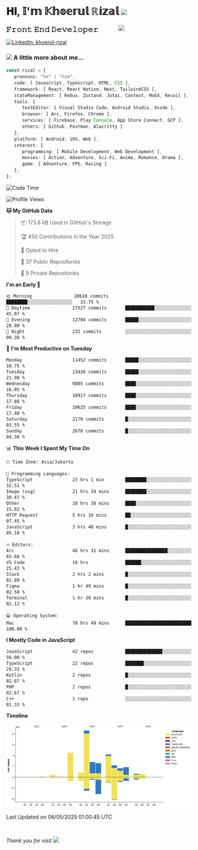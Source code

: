 <h1> 𝐇𝐢, 𝕀'𝕞 𝕂𝕙𝕠𝕖𝕣𝕦𝕝 ℝ𝕚𝕫𝕒𝕝 <img src="https://media.giphy.com/media/mGcNjsfWAjY5AEZNw6/giphy.gif" width="50"></h1>
<img align='right' src="https://media.giphy.com/media/v1.Y2lkPTc5MGI3NjExOWI2ajR2NGJubzBsZHFuaHMwajRrcDNsNXJwOG8yb3F0NjhkNXF4OSZlcD12MV9pbnRlcm5hbF9naWZfYnlfaWQmY3Q9cw/fkZukR450RQ1qnGaq9/giphy.gif" width="200">
<strong style="font-size:20px;">𝙵𝚛𝚘𝚗𝚝 𝙴𝚗𝚍 𝙳𝚎𝚟𝚎𝚕𝚘𝚙𝚎𝚛</strong>
</p></em>

[![LinkedIn: khoerul-rizal](https://img.shields.io/badge/khoerul--rizal-blue?style=flat-square&logo=Linkedin&logoColor=white&link=https://www.linkedin.com/in/khoerul-rizal/)](https://www.linkedin.com/in/khoerul-rizal/)

### <img src="https://media.giphy.com/media/VgCDAzcKvsR6OM0uWg/giphy.gif" width="50"> A little more about me...

```typescript
const rizal = {
   pronouns: "he" | "him",
   code: [ Javascript, Typescript, HTML, CSS ],
   framework: [ React, React Native, Next, TailwindCSS ],
   stateManagement: [ Redux, Zustand, Jotai, Context, MobX, Recoil ],
   tools: {
      textEditor: [ Visual Studio Code, Android Studio, Xcode ],
      browser: [ Arc, Firefox, Chrome ],
      services: [ Firebase, Play Console, App Store Connect, GCP ],
      others: [ Github, Postman, Alacritty ]
   },
   platform: [ Android, iOS, Web ],
   interest: {
      programming: [ Mobile Development, Web Development ],
      movies: [ Action, Adventure, Sci-Fi, Anime, Romance, Drama ],
      game: [ Adventure, FPS, Racing ]
   },
};
```

<!--START_SECTION:waka-->
![Code Time](http://img.shields.io/badge/Code%20Time-2%2C752%20hrs%2010%20mins-blue)

![Profile Views](http://img.shields.io/badge/Profile%20Views-0-blue)

**🐱 My GitHub Data** 

> 📦 173.8 kB Used in GitHub's Storage 
 > 
> 🏆 450 Contributions in the Year 2025
 > 
> 💼 Opted to Hire
 > 
> 📜 37 Public Repositories 
 > 
> 🔑 9 Private Repositories 
 > 
**I'm an Early 🐤** 

```text
🌞 Morning                20610 commits       ████████░░░░░░░░░░░░░░░░░   33.75 % 
🌆 Daytime                27527 commits       ███████████░░░░░░░░░░░░░░   45.07 % 
🌃 Evening                12704 commits       █████░░░░░░░░░░░░░░░░░░░░   20.80 % 
🌙 Night                  232 commits         ░░░░░░░░░░░░░░░░░░░░░░░░░   00.38 % 
```
📅 **I'm Most Productive on Tuesday** 

```text
Monday                   11452 commits       █████░░░░░░░░░░░░░░░░░░░░   18.75 % 
Tuesday                  13426 commits       █████░░░░░░░░░░░░░░░░░░░░   21.98 % 
Wednesday                9805 commits        ████░░░░░░░░░░░░░░░░░░░░░   16.05 % 
Thursday                 10917 commits       ████░░░░░░░░░░░░░░░░░░░░░   17.88 % 
Friday                   10625 commits       ████░░░░░░░░░░░░░░░░░░░░░   17.40 % 
Saturday                 2170 commits        █░░░░░░░░░░░░░░░░░░░░░░░░   03.55 % 
Sunday                   2678 commits        █░░░░░░░░░░░░░░░░░░░░░░░░   04.38 % 
```


📊 **This Week I Spent My Time On** 

```text
🕑︎ Time Zone: Asia/Jakarta

💬 Programming Languages: 
TypeScript               23 hrs 1 min        ████████░░░░░░░░░░░░░░░░░   32.51 % 
Image (svg)              21 hrs 34 mins      ████████░░░░░░░░░░░░░░░░░   30.47 % 
Other                    10 hrs 38 mins      ████░░░░░░░░░░░░░░░░░░░░░   15.02 % 
HTTP Request             5 hrs 16 mins       ██░░░░░░░░░░░░░░░░░░░░░░░   07.45 % 
JavaScript               3 hrs 40 mins       █░░░░░░░░░░░░░░░░░░░░░░░░   05.18 % 

🔥 Editors: 
Arc                      46 hrs 31 mins      ████████████████░░░░░░░░░   65.68 % 
VS Code                  18 hrs              ██████░░░░░░░░░░░░░░░░░░░   25.43 % 
Slack                    2 hrs 2 mins        █░░░░░░░░░░░░░░░░░░░░░░░░   02.89 % 
Figma                    1 hr 49 mins        █░░░░░░░░░░░░░░░░░░░░░░░░   02.58 % 
Terminal                 1 hr 30 mins        █░░░░░░░░░░░░░░░░░░░░░░░░   02.12 % 

💻 Operating System: 
Mac                      70 hrs 49 mins      █████████████████████████   100.00 % 
```

**I Mostly Code in JavaScript** 

```text
JavaScript               42 repos            ██████████████░░░░░░░░░░░   56.00 % 
TypeScript               22 repos            ███████░░░░░░░░░░░░░░░░░░   29.33 % 
Kotlin                   2 repos             █░░░░░░░░░░░░░░░░░░░░░░░░   02.67 % 
PHP                      2 repos             █░░░░░░░░░░░░░░░░░░░░░░░░   02.67 % 
C++                      1 repo              ░░░░░░░░░░░░░░░░░░░░░░░░░   01.33 % 
```



**Timeline**

![Lines of Code chart](https://raw.githubusercontent.com/khoerulrizal/khoerulrizal/main/assets/bar_graph.png)


 Last Updated on 06/05/2025 01:00:45 UTC
<!--END_SECTION:waka-->
</details>
<br/>

<em>Thank you for visit</em> <img src="https://media.giphy.com/media/v1.Y2lkPTc5MGI3NjExcHdvNm1qZWtjaGw0ZjdwM3Z3NnY2dHlueTVuODBta2FiY20wM2YybSZlcD12MV9pbnRlcm5hbF9naWZfYnlfaWQmY3Q9cw/tV25tpdKqdFa9x81k2/giphy.gif" width="40">
